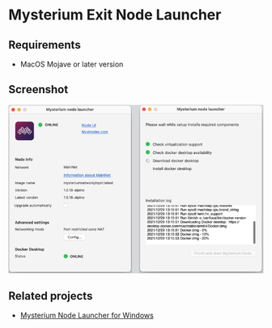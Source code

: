 # Mysterium Exit Node Launcher

## Requirements
* MacOS Mojave or later version 

## Screenshot
![](screenshots/screenshot.png)

## Related projects
* [Mysterium Node Launcher for Windows](https://github.com/mysteriumnetwork/myst-launcher)
